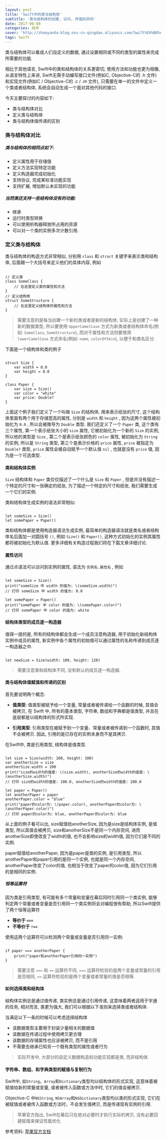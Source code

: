```yaml
---
layout: post
title: 'Swift中的类与结构体'
subtitle: '类与结构体的创建, 访问, 传值的异同'
date: 2017-06-08
categories: 技术
cover: 'http://zhaoyanda-blog.oss-cn-qingdao.aliyuncs.com/Swift%E4%B8%AD%E7%9A%84%E7%B1%BB%E4%B8%8E%E5%87%BD%E6%95%B0.jpg'
tags: Swift
---
```


类与结构体可以看成人们自定义的数据, 通过设置相同或不同的类型的属性来完成所需要的功能.

相比于其他语言, Swift中的类和结构体的关系更密切, 使用方法和功能也更为相像, 从语言特性上来讲, Swift无需手动编写接口文件(例如C, Objective-C的 .h 文件)和实现文件(例如C / Objective-C的 .c / .m 文件), 只需要在单一的文件中定义一个类或者结构体, 系统会自动生成一个面对其他代码的接口.

今天主要探讨的内容如下:

 * 类与结构体对比
 * 定义类与结构体
 * 类与结构体值传递的区别
 

### 类与结构体对比

##### 类与结构体的相同点如下:

* 定义属性用于存储值
* 定义方法实现特定功能
* 定义构造器完成初始化
* 支持协议, 完成某标准功能实现
* 支持扩展, 增加默认未实现的功能

##### 当然类还支持一些结构体没有的功能:

* 继承
* 运行时类型转换
* 可以使用析构器释放所占用的资源
* 可以对一个类的实例多次计数引用.

### 定义类与结构体

类与结构体的构造方式非常相似, 分别用 `class` 和 `struct` 关键字来表示类和结构体, 后面跟一个大括号来定义他们的具体内容, 例如

<pre><code class="language-swift">
// 定义类
class SomeClass {
    // 在这里定义类的属性和方法
}
// 定义结构体
struct SomeStructure {
    // 在这里定义结构体的属性和方法
}
</code></pre>

> 需要注意的是每当创建一个新的类或者是新的结构体, 实际上是创建了一种新的数据类型, 所以要使用 `UpperCamelCase` 方式为新类或者结构体命名(例如: `SomeClass`, `SomeStructure`), 而对于属性和方法则要使用 `lowerCamelCase` 方式命名(例如: `name`, `colorOfSkin`), 以便于和类名区分.

下面是一个结构体和类的例子

<pre><code class="language-swift">
struct Size {
    var width = 0.0
    var height = 0.0
}

class Paper {
    var size = Size()
    var color = "white"
    var price: Double?
}
</code></pre>

上面这个例子我们定义了一个叫做 `Size` 的结构体, 用来表示纸张的尺寸, 这个结构体里面有两个用于存储宽高的属性, 分别是 `width` 和 `height` , 因为这两个属性被初始化为 `0.0` , 所以会被推导为 `Double` 类型.
我们还定义了一个 `Paper` 类, 这个类有三个属性, 第一个表示纸张大小的 `size` 属性, 它被初始化为一个新的 `Size` 的实例, 所以他的类型是 `Size` , 第二个是表示纸张颜色的 `color` 属性, 被初始化为 `String` 的实例, 所以是 `String` 类型, 第三个是表示价格的 `price` 属性, `price` 被指定为 `Double?` 类型, `price` 属性会被自动赋予一个默认值 `nil` , 也就是没有 `price` 值, 因为是一个可选类型.

#### 类和结构体实例

`Size` 结构体和 `Paper` 类仅仅描述了一个什么是 `Size` 和 `Paper` , 但是并没有描述一个特定的尺寸和一张确定的纸张, 为了描述一个特定的尺寸和纸张, 我们需要生成一个它们的实例.

类和结构体生成实例的语法非常相似:

<pre><code class="language-swift">
let someSize = Size()
let somePaper = Paper()
</code></pre>

类和结构体都是使用构造器语法生成实例, 最简单的构造器语法就是类名或者结构体名后面加一对圆括号 `()`, 例如 `Size()` 和 `Paper()`, 这种方式初始化的实例其属性都将被初始化为默认值. 更多详细有关构造过程我们将在下篇文章详细讨论.

#### 属性访问
通过点语法可以访问到实例的属性, 语法为 `实例名.属性名` , 例如

<pre><code class="language-swift">
let someSize = Size()
print("someSize 中 width 的值为: \(someSize.width)")
// 打印 someSize 中 width 的值为: 0.0

let somePaper = Paper()
print("somePaper 中 color 的值为: \(somePaper.color)")
// 打印 somePaper 中 color 的值为: white
</code></pre>

#### 结构体类型的成员逐一构造器

值得一提的是, 所有的结构体都会生成一个成员注意构造器, 用于初始化新结构体实例中成员的属性, 新实例中各个属性的初始值可以通过属性的名称传递到成员逐一构造器之中. 

<pre><code class="language-swift">
let newSize = Size(width: 100, height: 120)
</code></pre>

> 需要注意类和结构体不同, 没有默认的成员逐一构造器.

#### 类与结构体值赋值和传递的区别
首先要说明两个概念:

- **值类型**: 值类型被赋予给一个变量, 常量或者被传递给一个函数的时候, 其值会被拷贝, 在 Swift 中, 所有的基本类型, 字符串, 数组和字典都是值类型, 并且在底层都是以结构体的形式所实现. 

- **引用类型**: 引用类型在被赋予到一个变量、常量或者被传递到一个函数时, 其值不会被拷贝. 因此, 引用的是已存在的实例本身而不是其拷贝. 

在Swift中, 类是引用类型, 结构体是值类型.

<pre><code class="language-swift">
let size = Size(width: 100, height: 100)
var anotherSize = size
anotherSize.width = 200
print("size的width的值是: \(size.width), anotherSize的width的值是: \(anotherSize.width)")
// 打印 size的width的值是: 100.0, anotherSize的width的值是: 200.0

let paper = Paper()
let anotherPaper = paper
anotherPaper.color = "blue"
print("paper的color为: \(paper.color), anotherPaper的color为: \(anotherPaper.color)")
// 打印 paper的color为: blue, anotherPaper的color为: blue
</code></pre>

从上面的例子看可以出, size赋值给anotherSize, 因为是size是结构体实例, 是值类型, 所以其值会被拷贝, size和anotherSize不是同一个内存空间, 进而anotherSize即使改变了width的值, 也不会影响size的width值, 因为它们是不同的实例.

paper赋值给anotherPaper, 因为是paper是类的实例, 是引用类型, 所以anotherPaper和paper引用的是同一个实例, 也就是同一个内存空间, anotherPaper改变了color的值, 也相当于改变了paper的color值, 因为它们引用的是相同的实例.

##### 恒等运算符

因为类是引用类型, 有可能有多个常量和变量在幕后同时引用同一个类实例, 能够判定两个常量或者变量是否引用同一个类实例将会对编程很有帮助,  所以Swift提供了两个恒等运算符

* **等价于 `===`**
* **不等价于 `!==`**

使用这两个运算符可以检测两个常量或变量是否引用同一实例:

<pre><code class="language-swift">
if paper === anotherPaper {
    print("paper和anotherPaper引用同一实例")
}
</code></pre>

> 需要注意 `===` 和 `==` 运算符不同,  `===` 运算符检验的是两个变量或常量的引用是否相同,  `==` 运算符检验的是两个变量或者常量的值是否相等.


#### 如何选择类和结构体
结构体实例总是通过值传递, 类实例总是通过引用传递, 这意味着两者适用于宇通的任务, 相对而言, 类更为强大, 我们可以根据以下准则来选择类或者结构体.

当满足以下一条的时候可以考虑选择结构体

* 该数据类型主要用于封装少量相关的数据值
* 该数据在传递过程中使用拷贝更合理
* 该数据的存储属性也应该被拷贝, 而不是引用
* 不需要去继承已知另一个既有类型的属性或者行为

> 实际开发中, 大部分的自定义数据构造和功能实现都是类, 而非结构体. 

#### 字符串、数组、和字典类型的赋值与复制行为
Swift中, 如`String`，`Array`和`Dictionary`类型均以结构体的形式实现, 这意味着被赋值给新的常量或变量, 或者被传入函数或方法中时, 它们的值会被拷贝.

Objective-C 中`NSString`, `NSArray`和`NSDictionary`类型均以类的形式实现, 它们在被赋值或者被传入函数或方法时，不会发生值拷贝, 而是传递现有实例的引用.

> 苹果官方指出, Swift在幕后只在绝对必要时才执行实际的拷贝, 没有必要回避赋值来保证性能优化

参考资料:
<a href="https://developer.apple.com/library/content/documentation/Swift/Conceptual/Swift_Programming_Language/ClassesAndStructures.html#//apple_ref/doc/uid/TP40014097-CH13-ID82">苹果官方文档</a>


